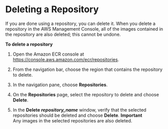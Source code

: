 # Deleting a Repository<a name="repository-delete"></a>

If you are done using a repository, you can delete it\. When you delete a repository in the AWS Management Console, all of the images contained in the repository are also deleted; this cannot be undone\.

**To delete a repository**

1. Open the Amazon ECR console at [https://console\.aws\.amazon\.com/ecr/repositories](https://console.aws.amazon.com/ecr/repositories)\.

1. From the navigation bar, choose the region that contains the repository to delete\.

1. In the navigation pane, choose **Repositories**\.

1. On the **Repositories** page, select the repository to delete and choose **Delete**\.

1. In the **Delete *repository\_name*** window, verify that the selected repositories should be deleted and choose **Delete**\.
**Important**  
Any images in the selected repositories are also deleted\.